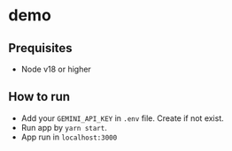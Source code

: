 # demo

## Prequisites
- Node v18 or higher

## How to run
- Add your `GEMINI_API_KEY` in `.env` file. Create if not exist.
- Run app by `yarn start`.
- App run in `localhost:3000`

